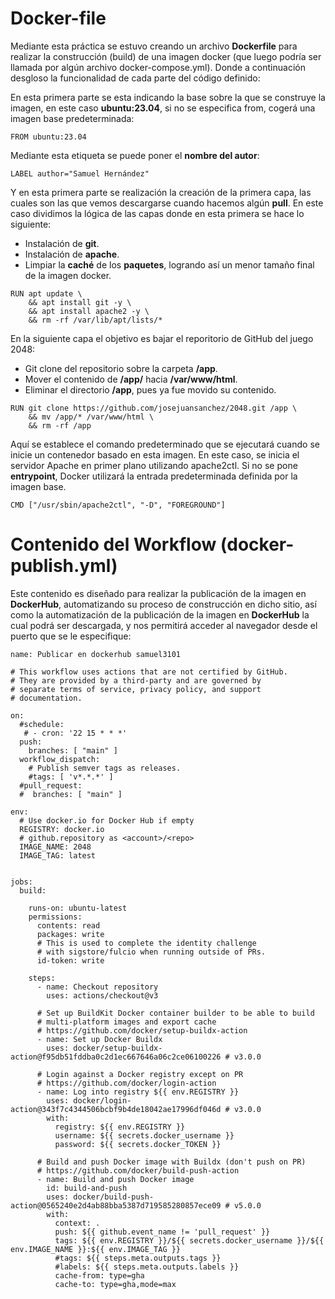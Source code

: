 # Docker-file

Mediante esta práctica se estuvo creando un archivo **Dockerfile** para realizar la construcción (build) de una imagen docker (que luego podría ser llamada por algún archivo docker-compose.yml).
Donde a continuación desgloso la funcionalidad de cada parte del código definido:

En esta primera parte se esta indicando la base sobre la que se construye la imagen, en este  caso **ubuntu:23.04**, si no se especifica from, cogerá una imagen base predeterminada:

```
FROM ubuntu:23.04
```
Mediante esta etiqueta se puede poner el **nombre del autor**:

```
LABEL author="Samuel Hernández"
```
Y en esta primera parte se realización la creación de la primera capa, las cuales son las que vemos descargarse cuando hacemos algún **pull**. En este caso dividimos la lógica de las capas donde en esta primera se hace lo siguiente:

- Instalación de **git**.
- Instalación de **apache**.
- Limpiar la **caché** de los **paquetes**, logrando así un menor tamaño final de la imagen docker.
  
```
RUN apt update \
    && apt install git -y \
    && apt install apache2 -y \
    && rm -rf /var/lib/apt/lists/*
```
En la siguiente capa el objetivo es bajar el reporitorio de GitHub del juego 2048:

- Git clone del repositorio sobre la carpeta **/app**.
- Mover el contenido de **/app/** hacia **/var/www/html**.
- Eliminar el directorio **/app**, pues ya fue movido su contenido.
  
```
RUN git clone https://github.com/josejuansanchez/2048.git /app \
    && mv /app/* /var/www/html \
    && rm -rf /app
```
Aquí se establece el comando predeterminado que se ejecutará cuando se inicie un contenedor basado en esta imagen. En este caso, se inicia el servidor Apache en primer plano utilizando apache2ctl.
Si no se pone **entrypoint**, Docker utilizará la entrada predeterminada definida por la imagen base.
```
CMD ["/usr/sbin/apache2ctl", "-D", "FOREGROUND"]
```
# Contenido del Workflow (docker-publish.yml)

Este contenido es diseñado para realizar la publicación de la imagen en **DockerHub**, automatizando su proceso de construcción en dicho sitio, así como la automatización de la publicación de la imagen en **DockerHub**
la cual podrá ser descargada, y nos permitirá acceder al navegador desde el puerto que se le especifique:

```
name: Publicar en dockerhub samuel3101

# This workflow uses actions that are not certified by GitHub.
# They are provided by a third-party and are governed by
# separate terms of service, privacy policy, and support
# documentation.

on:
  #schedule:
   # - cron: '22 15 * * *'
  push:
    branches: [ "main" ]
  workflow_dispatch:
    # Publish semver tags as releases.
    #tags: [ 'v*.*.*' ]
  #pull_request:
  #  branches: [ "main" ]

env:
  # Use docker.io for Docker Hub if empty
  REGISTRY: docker.io
  # github.repository as <account>/<repo>
  IMAGE_NAME: 2048
  IMAGE_TAG: latest


jobs:
  build:

    runs-on: ubuntu-latest
    permissions:
      contents: read
      packages: write
      # This is used to complete the identity challenge
      # with sigstore/fulcio when running outside of PRs.
      id-token: write

    steps:
      - name: Checkout repository
        uses: actions/checkout@v3
        
      # Set up BuildKit Docker container builder to be able to build
      # multi-platform images and export cache
      # https://github.com/docker/setup-buildx-action
      - name: Set up Docker Buildx
        uses: docker/setup-buildx-action@f95db51fddba0c2d1ec667646a06c2ce06100226 # v3.0.0

      # Login against a Docker registry except on PR
      # https://github.com/docker/login-action
      - name: Log into registry ${{ env.REGISTRY }}
        uses: docker/login-action@343f7c4344506bcbf9b4de18042ae17996df046d # v3.0.0
        with:
          registry: ${{ env.REGISTRY }}
          username: ${{ secrets.docker_username }}
          password: ${{ secrets.docker_TOKEN }}

      # Build and push Docker image with Buildx (don't push on PR)
      # https://github.com/docker/build-push-action
      - name: Build and push Docker image
        id: build-and-push
        uses: docker/build-push-action@0565240e2d4ab88bba5387d719585280857ece09 # v5.0.0
        with:
          context: .
          push: ${{ github.event_name != 'pull_request' }}
          tags: ${{ env.REGISTRY }}/${{ secrets.docker_username }}/${{ env.IMAGE_NAME }}:${{ env.IMAGE_TAG }}
          #tags: ${{ steps.meta.outputs.tags }}
          #labels: ${{ steps.meta.outputs.labels }}
          cache-from: type=gha
          cache-to: type=gha,mode=max
```
